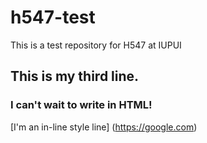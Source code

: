 # h547-test
This is a test repository for H547 at IUPUI
## This is my third line.

### I can't wait to write in HTML!

[I'm an in-line style line] (https://google.com)
